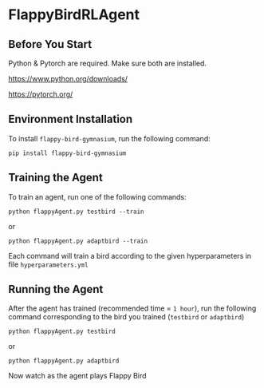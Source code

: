 # FlappyBirdRLAgent

## Before You Start
Python & Pytorch are required. Make sure both are installed.

https://www.python.org/downloads/

https://pytorch.org/

## Environment Installation
To install `flappy-bird-gymnasium`, run the following command:

    pip install flappy-bird-gymnasium

## Training the Agent
To train an agent, run one of the following commands:

    python flappyAgent.py testbird --train

or

    python flappyAgent.py adaptbird --train

Each command will train a bird according to the given hyperparameters in file `hyperparameters.yml`

## Running the Agent
After the agent has trained (recommended time = `1 hour`), run the following command corresponding
to the bird you trained (`testbird` or `adaptbird`)

    python flappyAgent.py testbird

or

    python flappyAgent.py adaptbird

Now watch as the agent plays Flappy Bird

